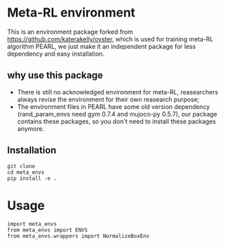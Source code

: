 # Meta-RL environment
This is an environment package forked from https://github.com/katerakelly/oyster, which is used for training meta-RL algorithm PEARL, we just make it an independent package for less dependency and easy installation.

## why use this package
* There is still no acknowledged environment for meta-RL, reasearchers always revise the environment for their own reasearch purpose;
* The environment files in PEARL have some old version dependency (rand_param_envs need gym 0.7.4 and mujoco-py 0.5.7), our package contains these packages, so you don't need to install these packages anymore. 

## Installation
```
git clone 
cd meta_envs
pip install -e .
```

# Usage
```
import meta_envs
from meta_envs import ENVS
from meta_envs.wrappers import NormalizeBoxEnv
```
